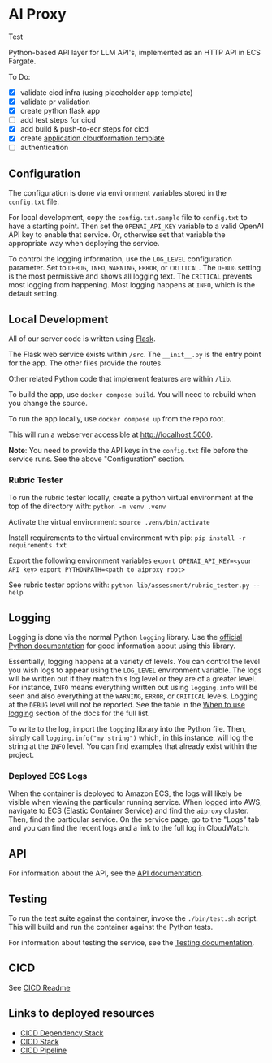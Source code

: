 # AI Proxy

Test

Python-based API layer for LLM API's, implemented as an HTTP API in ECS Fargate.

To Do:
* [x] validate cicd infra (using placeholder app template)
* [x] validate pr validation
* [x] create python flask app
* [ ] add test steps for cicd
* [x] add build & push-to-ecr steps for cicd
* [x] create [application cloudformation template](cicd/3-app/aiproxy/template.yml)
* [ ] authentication

## Configuration

The configuration is done via environment variables stored in the `config.txt` file.

For local development, copy the `config.txt.sample` file to `config.txt` to have a
starting point. Then set the `OPENAI_API_KEY` variable to a valid OpenAI API key to
enable that service. Or, otherwise set that variable the appropriate way when
deploying the service.

To control the logging information, use the `LOG_LEVEL` configuration parameter. Set
to `DEBUG`, `INFO`, `WARNING`, `ERROR`, or `CRITICAL`. The `DEBUG` setting is the
most permissive and shows all logging text. The `CRITICAL` prevents most logging
from happening. Most logging happens at `INFO`, which is the default setting.

## Local Development

All of our server code is written using [Flask](https://flask.palletsprojects.com/en/2.3.x/).

The Flask web service exists within `/src`. The `__init__.py` is the
entry point for the app. The other files provide the routes.

Other related Python code that implement features are within `/lib`.

To build the app, use `docker compose build`.
You will need to rebuild when you change the source.

To run the app locally, use `docker compose up` from the repo root.

This will run a webserver accessible at <http://localhost:5000>.

**Note**: You need to provide the API keys in the `config.txt` file
before the service runs. See the above "Configuration" section.

### Rubric Tester
To run the rubric tester locally, create a python virtual environment at the top of the directory with:
`python -m venv .venv`

Activate the virtual environment:
`source .venv/bin/activate`

Install requirements to the virtual environment with pip:
`pip install -r requirements.txt`

Export the following environment variables
`export OPENAI_API_KEY=<your API key>`
`export PYTHONPATH=<path to aiproxy root>`

See rubric tester options with:
`python lib/assessment/rubric_tester.py --help`

## Logging

Logging is done via the normal Python `logging` library.
Use the [official Python documentation](https://docs.python.org/3/howto/logging.html) for good information about using this library.

Essentially, logging happens at a variety of levels.
You can control the level you wish logs to appear using the `LOG_LEVEL` environment variable.
The logs will be written out if they match this log level or they are of a greater level.
For instance, `INFO` means everything written out using `logging.info` will be seen and also
everything at the `WARNING`, `ERROR`, or `CRITICAL` levels. Logging at the `DEBUG` level will
not be reported. See the table in the
[When to use logging](https://docs.python.org/3/howto/logging.html#when-to-use-logging)
section of the docs for the full list.

To write to the log, import the `logging` library into the Python file.
Then, simply call `logging.info("my string")` which, in this instance, will log the string at the `INFO` level.
You can find examples that already exist within the project.

### Deployed ECS Logs

When the container is deployed to Amazon ECS, the logs will likely be visible when viewing
the particular running service. When logged into AWS, navigate to ECS (Elastic Container Service)
and find the `aiproxy` cluster. Then, find the particular service. On the service page,
go to the "Logs" tab and you can find the recent logs and a link to the full log in CloudWatch.

## API

For information about the API, see the [API documentation](API.md).

## Testing

To run the test suite against the container, invoke the `./bin/test.sh` script. This will
build and run the container against the Python tests.

For information about testing the service, see the [Testing documentation](TESTING.md).

## CICD

See [CICD Readme](./cicd/README.md)

## Links to deployed resources

- [CICD Dependency Stack](https://us-east-1.console.aws.amazon.com/cloudformation/home?region=us-east-1#/stacks/outputs?filteringText=&filteringStatus=active&viewNested=true&stackId=arn%3Aaws%3Acloudformation%3Aus-east-1%3A475661607190%3Astack%2Faiproxy-cicd-deps%2Fdc0cc2a0-5d98-11ee-92d1-0e2fac17ec9f)
- [CICD Stack](https://us-east-1.console.aws.amazon.com/cloudformation/home?region=us-east-1#/stacks/stackinfo?filteringText=&filteringStatus=active&viewNested=true&stackId=arn%3Aaws%3Acloudformation%3Aus-east-1%3A475661607190%3Astack%2Faiproxy-cicd%2F580cf6b0-5d9c-11ee-b86a-0a8053e30da7)
- [CICD Pipeline](https://us-east-1.console.aws.amazon.com/codesuite/codepipeline/pipelines/aiproxy-cicd/view?region=us-east-1)

